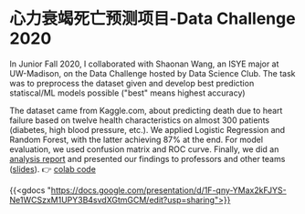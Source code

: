 # 心力衰竭死亡预测项目-Data Challenge 2020


<!--more-->

In Junior Fall 2020, I collaborated with Shaonan Wang, an ISYE major at UW-Madison, on the Data Challenge hosted by Data Science Club. The task was to preprocess the dataset given and develop best prediction statiscal/ML models possible ("best" means highest accuracy) 

The dataset came from Kaggle.com, about predicting death due to heart failure based on twelve health characteristics on almost 300 patients (diabetes, high blood pressure, etc.). We applied Logistic Regression and Random Forest, with the latter achieving 87% at the end. For model evaluation, we used confusion matrix and ROC curve. Finally, we did an [analysis report](/pdf/Data_Challenge_Report.pdf) and presented our findings to professors and other teams ([slides](/pdf/Presentation.pdf)). 👉 [colab code](https://github.com/Yumian-Cui/model-prediction/blob/main/DataChallenge_code_Final.ipynb)

{{<gdocs "https://docs.google.com/presentation/d/1F-qny-YMax2kFJYS-Ne1WCSzxM1UPY3B4svdXGtmGCM/edit?usp=sharing">}}

